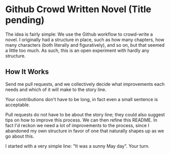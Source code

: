# Github Crowd Written Novel (Title pending)

The idea is fairly simple: We use the Github workflow to crowd-write a novel. I originally had a structure in place, such as how many chapters, how many characters (both literally and figuratively), and so on, but that seemed a little too much. As such, this is an open experiment with hardly any structure.

## How It Works

Send me pull requests, and we collectively decide what improvements each needs and which of it will make to the story line.

Your contributions don't have to be long, in fact even a small sentence is acceptable.

Pull requests do not have to be about the story line; they could also suggest tips on how to improve this process. We can then refine this README. In fact I'd reckon we need a lot of improvements to the process, since I abandoned my own structure in favor of one that naturally shapes up as we go about this.

I started with a very simple line: "It was a sunny May day". Your turn.
